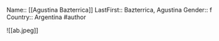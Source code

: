 Name:: [[Agustina Bazterrica]]
LastFirst:: Bazterrica, Agustina
Gender:: f
Country:: Argentina
#author

![[ab.jpeg]]